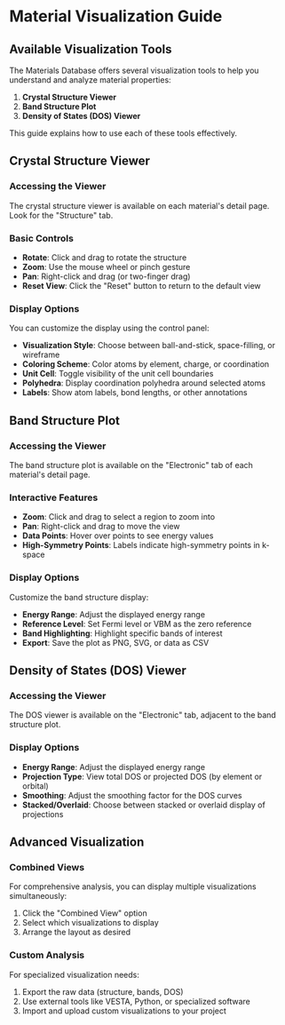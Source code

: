 # Material Visualization Guide

## Available Visualization Tools

The Materials Database offers several visualization tools to help you understand and analyze material properties:

1. **Crystal Structure Viewer**
2. **Band Structure Plot**
3. **Density of States (DOS) Viewer**

This guide explains how to use each of these tools effectively.

## Crystal Structure Viewer

### Accessing the Viewer

The crystal structure viewer is available on each material's detail page. Look for the "Structure" tab.

### Basic Controls

- **Rotate**: Click and drag to rotate the structure
- **Zoom**: Use the mouse wheel or pinch gesture
- **Pan**: Right-click and drag (or two-finger drag)
- **Reset View**: Click the "Reset" button to return to the default view

### Display Options

You can customize the display using the control panel:

- **Visualization Style**: Choose between ball-and-stick, space-filling, or wireframe
- **Coloring Scheme**: Color atoms by element, charge, or coordination
- **Unit Cell**: Toggle visibility of the unit cell boundaries
- **Polyhedra**: Display coordination polyhedra around selected atoms
- **Labels**: Show atom labels, bond lengths, or other annotations

## Band Structure Plot

### Accessing the Viewer

The band structure plot is available on the "Electronic" tab of each material's detail page.

### Interactive Features

- **Zoom**: Click and drag to select a region to zoom into
- **Pan**: Right-click and drag to move the view
- **Data Points**: Hover over points to see energy values
- **High-Symmetry Points**: Labels indicate high-symmetry points in k-space

### Display Options

Customize the band structure display:

- **Energy Range**: Adjust the displayed energy range
- **Reference Level**: Set Fermi level or VBM as the zero reference
- **Band Highlighting**: Highlight specific bands of interest
- **Export**: Save the plot as PNG, SVG, or data as CSV

## Density of States (DOS) Viewer

### Accessing the Viewer

The DOS viewer is available on the "Electronic" tab, adjacent to the band structure plot.

### Display Options

- **Energy Range**: Adjust the displayed energy range
- **Projection Type**: View total DOS or projected DOS (by element or orbital)
- **Smoothing**: Adjust the smoothing factor for the DOS curves
- **Stacked/Overlaid**: Choose between stacked or overlaid display of projections

## Advanced Visualization

### Combined Views

For comprehensive analysis, you can display multiple visualizations simultaneously:

1. Click the "Combined View" option
2. Select which visualizations to display
3. Arrange the layout as desired

### Custom Analysis

For specialized visualization needs:

1. Export the raw data (structure, bands, DOS)
2. Use external tools like VESTA, Python, or specialized software
3. Import and upload custom visualizations to your project 